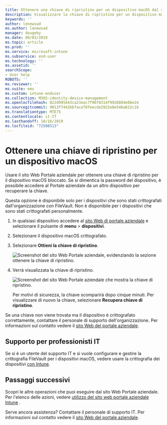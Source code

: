 ```yaml
---
title: Ottenere una chiave di ripristino per un dispositivo macOS dal sito Web Portale aziendale Intune
description: Visualizzare la chiave di ripristino per un dispositivo macOS gestito e registrato.
keywords: ''
author: lenewsad
ms.author: lanewsad
manager: dougeby
ms.date: 09/03/2019
ms.topic: article
ms.prod: ''
ms.service: microsoft-intune
ms.subservice: end-user
ms.technology: ''
ms.assetid: ''
searchScope:
- User help
ROBOTS: ''
ms.reviewer: ''
ms.suite: ems
ms.custom: intune-enduser
ms.collection: M365-identity-device-management
ms.openlocfilehash: 822d995443ca23eac7f96f8314f9926804e0be24
ms.sourcegitcommit: 9013f7442bbface78feecde2922e8e546a622c16
ms.translationtype: MTE75
ms.contentlocale: it-IT
ms.lasthandoff: 10/16/2019
ms.locfileid: "72508513"
---
```

# <a name="get-a-recovery-key-for-a-macos-device"></a>Ottenere una chiave di ripristino per un dispositivo macOS

Usare il sito Web Portale aziendale per ottenere una chiave di ripristino per il dispositivo macOS bloccato. Se si dimentica la password del dispositivo, è possibile accedere al Portale aziendale da un altro dispositivo per recuperare la chiave.  

Questa opzione è disponibile solo per i dispositivi che sono stati crittografati dall'organizzazione con FileVault. Non è disponibile per i dispositivi che sono stati crittografati personalmente.

1. In qualsiasi dispositivo accedere al [sito Web di portale aziendale](https://portal.manage.microsoft.com) e selezionare il pulsante di **menu** > **dispositivi**.  
2. Selezionare il dispositivo macOS crittografato.  
3. Selezionare **Ottieni la chiave di ripristino**.  

    ![Screenshot del sito Web Portale aziendale, evidenziando la sezione ottenere la chiave di ripristino.](./media/1907-recovery2-cpweb-intune.PNG)  

4. Verrà visualizzata la chiave di ripristino.

    ![Screenshot del sito Web Portale aziendale che mostra la chiave di ripristino.](./media/1907-recovery-cpweb-intune.PNG)  

    Per motivi di sicurezza, la chiave scomparirà dopo cinque minuti. Per visualizzare di nuovo la chiave, selezionare **Recupera chiave di ripristino**.

Se una chiave non viene trovata ma il dispositivo è crittografato correttamente, contattare il personale di supporto dell'organizzazione. Per informazioni sul contatto vedere il [sito Web del portale aziendale](https://go.microsoft.com/fwlink/?linkid=2010980).  

## <a name="it-pro-support"></a>Supporto per professionisti IT

Se si è un utente del supporto IT e si vuole configurare e gestire la crittografia FileVault per i dispositivi macOS, vedere usare la crittografia dei dispositivi [con Intune](/intune/protect/encrypt-devices).

## <a name="next-steps"></a>Passaggi successivi

Scopri le altre operazioni che puoi eseguire dal sito Web Portale aziendale. Per l'elenco delle azioni, vedere [utilizzo del sito web portale aziendale Intune](using-the-intune-company-portal-website.md) .  

Serve ancora assistenza? Contattare il personale di supporto IT. Per informazioni sul contatto vedere il [sito Web del portale aziendale](https://go.microsoft.com/fwlink/?linkid=2010980).  

